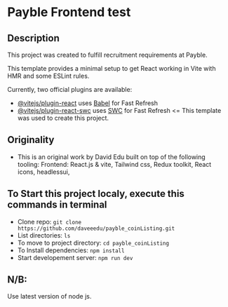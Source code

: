 # Payble Frontend test

## Description
This project was created to fulfill recruitment requirements at Payble.

This template provides a minimal setup to get React working in Vite with HMR and some ESLint rules.

Currently, two official plugins are available:

- [@vitejs/plugin-react](https://github.com/vitejs/vite-plugin-react/blob/main/packages/plugin-react/README.md) uses [Babel](https://babeljs.io/) for Fast Refresh
- [@vitejs/plugin-react-swc](https://github.com/vitejs/vite-plugin-react-swc) uses [SWC](https://swc.rs/) for Fast Refresh <= This template was used to create this project.


## Originality
 
- This is an original work by David Edu built on top of the following tooling:
Frontend:
React.js & vite, Tailwind css, Redux toolkit, React icons, headlessui,

## To Start this project localy, execute this commands in terminal

- Clone repo: `git clone https://github.com/daveeedu/payble_coinListing.git`
- List directories: `ls`
- To move to project directory: `cd payble_coinListing`
- To Install dependencies: `npm install`
- Start developement server: `npm run dev`

## N/B: 
Use latest version of node js.



